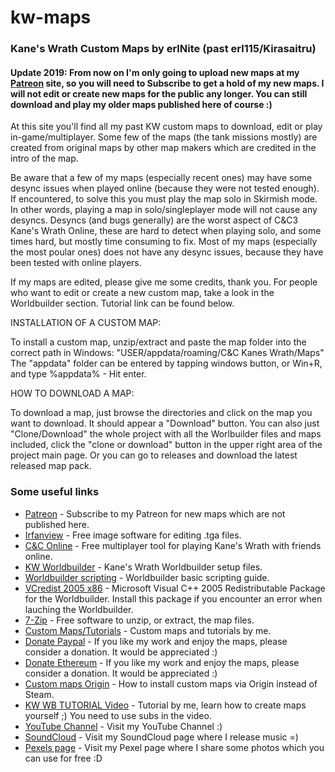 # kw-maps
### Kane's Wrath Custom Maps by erlNite (past erl115/Kirasaitru)

#### Update 2019: From now on I'm only going to upload new maps at my [Patreon](https://www.patreon.com/erlNite) site, so you will need to Subscribe to get a hold of my new maps. I will not edit or create new maps for the public any longer. You can still download and play my older maps published here of course :)

At this site you'll find all my past KW custom maps to download, edit or play in-game/multiplayer. Some few of the maps (the tank missions mostly) are created from original maps by other map makers which are credited in the intro of the map.

Be aware that a few of my maps (especially recent ones) may have some desync issues when played online (because they were not tested enough). If encountered, to solve this you must play the map solo in Skirmish mode. In other words, playing a map in solo/singleplayer mode will not cause any desyncs.
Desyncs (and bugs generally) are the worst aspect of C&C3 Kane's Wrath Online, these are hard to detect when playing solo, and some times hard, but mostly time consuming to fix. Most of my maps (especially the most poular ones) does not have any desync issues, because they have been tested with online players.

If my maps are edited, please give me some credits, thank you.
For people who want to edit or create a new custom map, take a look in the Worldbuilder section. Tutorial link can be found below.


INSTALLATION OF A CUSTOM MAP:

To install a custom map, unzip/extract and paste the map folder into the correct path in Windows:
"USER/appdata/roaming/C&C Kanes Wrath/Maps"
The "appdata" folder can be entered by tapping windows button, or Win+R, and type %appdata% - Hit enter.


HOW TO DOWNLOAD A MAP:

To download a map, just browse the directories and click on the map you want to download. It should appear a "Download" button. You can also just "Clone/Download" the whole project with all the Worlbuilder files and maps included, click the "clone or download" button in the upper right area of the project main page. Or you can go to releases and download the latest released map pack.


### Some useful links
* [Patreon](https://www.patreon.com/erlNite) - Subscribe to my Patreon for new maps which are not published here.
* [Irfanview](https://www.irfanview.com/) - Free image software for editing .tga files.
* [C&C Online](https://cnc-online.net/en/) - Free multiplayer tool for playing Kane's Wrath with friends online.
* [KW Worldbuilder](http://www.moddb.com/games/cc-kanes-wrath/downloads/cc-3-kanes-wrath-worldbuilder-v11) - Kane's Wrath Worldbuilder setup files.
* [Worldbuilder scripting](https://www.gamereplays.org/community/index.php?showtopic=261606) - Worldbuilder basic scripting guide.
* [VCredist 2005 x86](https://www.microsoft.com/en-in/download/details.aspx?id=3387) - Microsoft Visual C++ 2005 Redistributable Package for the Worldbuilder. Install this package if you encounter an error when lauching the Worldbuilder.
* [7-Zip](https://www.7-zip.org/) - Free software to unzip, or extract, the map files.
* [Custom Maps/Tutorials](https://www.youtube.com/playlist?list=PLG-nemiRc1_pUJn8WQ85MwKuj352YgQu5) - Custom maps and tutorials by me.
* [Donate Paypal](https://www.paypal.com/cgi-bin/webscr?cmd=_s-xclick&hosted_button_id=HJ3Z6X7C2HSSQ) - If you like my work and enjoy the maps, please consider a donation. It would be appreciated :)
* [Donate Ethereum](https://etherdonation.com/d?to=0xD3AEb55CFE4aAb2f7b12Fc7D76C856a71090d333) - If you like my work and enjoy the maps, please consider a donation. It would be appreciated :)
* [Custom maps Origin](http://www.cnclabs.com/FORUMS/CNC_POSTSM126363_mAPS-INSTALLATION--NOT-FOUND-MY-ANSWERS-YET.ASPX#POST126363) - How to install custom maps via Origin instead of Steam.
* [KW WB TUTORIAL Video](https://www.youtube.com/watch?v=Z_LQOt3CSAY) - Tutorial by me, learn how to create maps yourself ;) You need to use subs in the video.
* [YouTube Channel](https://www.youtube.com/c/erlNite) - Visit my YouTube Channel :)
* [SoundCloud](https://soundcloud.com/erlnite/tracks) - Visit my SoundCloud page where I release music =)
* [Pexels page](https://www.pexels.com/@erlnite-429115/) - Visit my Pexel page where I share some photos which you can use for free :D
